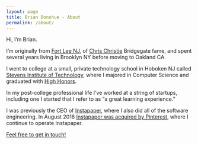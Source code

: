```yaml
---
layout: page
title: Brian Donohue - About
permalink: /about/
---
```


Hi, I&rsquo;m Brian.

I&rsquo;m originally from <a href="https://goo.gl/maps/GKcjZW61diw" target="_blank">Fort Lee NJ</a>, of <a href="https://armpitofamerica.files.wordpress.com/2011/03/chris-christie-2009-11-4-3-10-33.jpg?w=450" target="_blank">Chris Christie</a> Bridgegate fame, and spent several years living in Brooklyn NY before moving to Oakland CA.

I went to college at a small, private technology school in Hoboken NJ called <a href="http://www.stevens.edu/" target="_blank">Stevens Institute of Technology</a>, where I majored in Computer Science and graduated with <a href="https://en.wikipedia.org/wiki/Overachievement" target="_blank">High Honors</a>.

In my post-college professional life I&rsquo;ve worked at a string of startups, including one I started that I refer to as &ldquo;a great learning experience.&rdquo;

I was previously the CEO of <a href="https://instapaper.com" target="_blank">Instapaper</a>, where I also did all of the software engineering. In August 2016 <a href="http://www.recode.net/2016/8/23/12600410/pinterest-instapaper-acquisition-betaworks-marco-arment" target="_blank">Instapaper was acquired by Pinterest</a>, where I continue to operate Instapaper.

[Feel free to get in touch!](/contact/)

